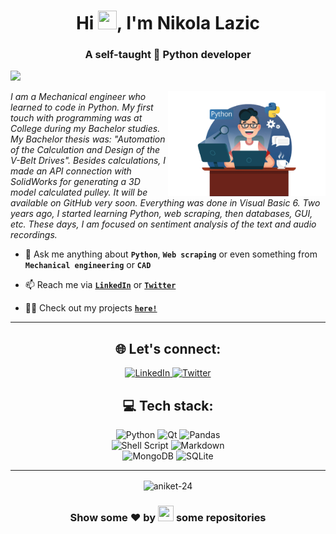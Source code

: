 <h1 align="center">Hi <img src="https://imgur.com/CTPzCrS.gif" height=30px width=30px>, I'm Nikola Lazic</h1> 

<h3 align="center">A self-taught 🐍 Python developer</h3>

<p align="left"> <img src="https://visitcount.itsvg.in/api?id=nikola-lazic&icon=0&color=0"></p>

<img src="img/python-image.png" height=50% width=50% align="right">

<p><i>I am a Mechanical engineer who learned to code in Python. My first touch with programming was at College during my Bachelor studies. My Bachelor thesis was: "Automation of the Calculation and Design of the V-Belt Drives". Besides calculations, I made an API connection with SolidWorks for generating a 3D model calculated pulley. It will be available on GitHub very soon. Everything was done in Visual Basic 6. Two years ago, I started learning Python, web scraping, then databases, GUI, etc. These days, I am focused on sentiment analysis of the text and audio recordings.</i></p>

- 💬 Ask me anything about **<code>Python</code>**, **<code>Web scraping</code>** or even something from **<code>Mechanical engineering</code>** or **<code>CAD</code>**

- 📫 Reach me via **<code><a href="https://www.linkedin.com/in/nikolalazich/">LinkedIn</a></code>** or **<code><a href="https://twitter.com/nikola_lazich">Twitter</a></code>**

- 👨‍💻 Check out my projects **<code>[here!](https://github.com/nikola-lazic?tab=repositories)</code>**

<hr>
<h2 align="center">🌐 Let's connect:</h2>
<p align="center">
<a href="https://www.linkedin.com/in/nikolalazich/">
  <img src="https://img.shields.io/badge/LinkedIn-%230077B5.svg?logo=linkedin&logoColor=white" alt="LinkedIn">
</a>
<a href="https://twitter.com/nikola_lazich">
  <img src="https://img.shields.io/badge/Twitter-%231DA1F2.svg?logo=Twitter&logoColor=white" alt="Twitter">
</a>
</p>


<h2 align="center">💻 Tech stack:</h2>
<p align="center">
<img src="https://img.shields.io/badge/python-3670A0?style=for-the-badge&logo=python&logoColor=ffdd54" alt="Python">
<img src="https://img.shields.io/badge/Qt-%23217346.svg?style=for-the-badge&logo=Qt&logoColor=white" alt="Qt">
<img src="https://img.shields.io/badge/pandas-%23150458.svg?style=for-the-badge&logo=pandas&logoColor=white" alt="Pandas">
</br>
<img src="https://img.shields.io/badge/shell_script-%23121011.svg?style=for-the-badge&logo=gnu-bash&logoColor=white" alt="Shell Script">
<img src="https://img.shields.io/badge/markdown-%23000000.svg?style=for-the-badge&logo=markdown&logoColor=white" alt="Markdown">
</br>
<img src="https://img.shields.io/badge/MongoDB-%234ea94b.svg?style=for-the-badge&logo=mongodb&logoColor=white" alt="MongoDB">
<img src="https://img.shields.io/badge/sqlite-%2307405e.svg?style=for-the-badge&logo=sqlite&logoColor=white" alt="SQLite">

</p>

<hr>
<p align="center"><img align="center" src="https://github-readme-stats.vercel.app/api/top-langs/?username=nikola-lazic&theme=default&hide_border=false&include_all_commits=false&count_private=true&layout=compact" alt="aniket-24" /></p>

<h3 align="center">Show some ❤ by <img src="https://imgur.com/o7ncZFp.jpg" height=25px width=25px> some repositories</h3>
